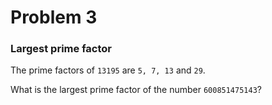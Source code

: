 # Problem 3

### Largest prime factor

The prime factors of `13195` are `5, 7, 13` and `29`.

What is the largest prime factor of the number `600851475143`?
